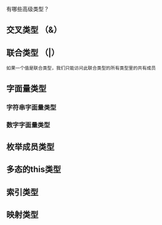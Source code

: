 有哪些高级类型？
## 交叉类型 （&）

## 联合类型 （|）
`如果一个值是联合类型，我们只能访问此联合类型的所有类型里的共有成员`

## 字面量类型

### 字符串字面量类型

### 数字字面量类型

## 枚举成员类型

## 多态的this类型

## 索引类型

## 映射类型